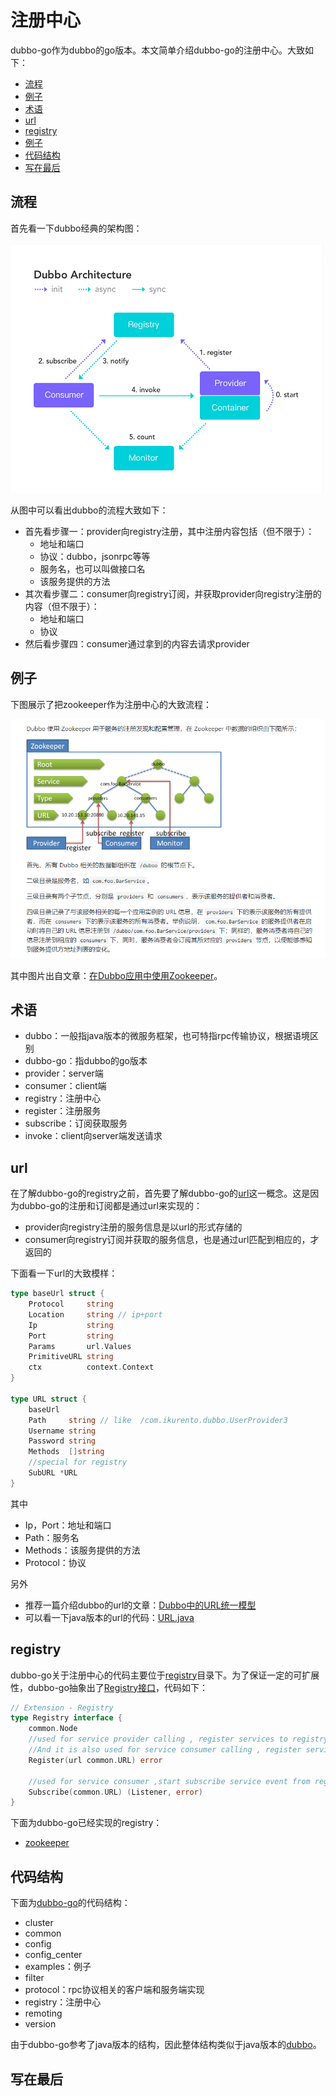 # 注册中心

dubbo-go作为dubbo的go版本。本文简单介绍dubbo-go的注册中心。大致如下：

- [流程](https://github.com/dubbo-x/registry#%E6%B5%81%E7%A8%8B)
- [例子](https://github.com/dubbo-x/registry#%E4%BE%8B%E5%AD%90)
- [术语](https://github.com/dubbo-x/registry#%E6%9C%AF%E8%AF%AD)
- [url](https://github.com/dubbo-x/registry#url)
- [registry](https://github.com/dubbo-x/registry#registry)
- [例子]()
- [代码结构](https://github.com/dubbo-x/registry#%E4%BB%A3%E7%A0%81%E7%BB%93%E6%9E%84)
- [写在最后](https://github.com/dubbo-x/registry#%E5%86%99%E5%9C%A8%E6%9C%80%E5%90%8E)

## 流程

首先看一下dubbo经典的架构图：

![dubbo_architecture](https://github.com/dubbo-x/registry/blob/master/img/dubbo_architecture.png)

从图中可以看出dubbo的流程大致如下：

- 首先看步骤一：provider向registry注册，其中注册内容包括（但不限于）：
  - 地址和端口
  - 协议：dubbo，jsonrpc等等
  - 服务名，也可以叫做接口名
  - 该服务提供的方法
- 其次看步骤二：consumer向registry订阅，并获取provider向registry注册的内容（但不限于）：
  - 地址和端口
  - 协议
- 然后看步骤四：consumer通过拿到的内容去请求provider

## 例子

下图展示了把zookeeper作为注册中心的大致流程：

![zookeeper](https://github.com/dubbo-x/registry/blob/master/img/zookeeper.png)

其中图片出自文章：[在Dubbo应用中使用Zookeeper](http://dubbo.apache.org/zh-cn/blog/dubbo-zk.html)。

## 术语

- dubbo：一般指java版本的微服务框架，也可特指rpc传输协议，根据语境区别
- dubbo-go：指dubbo的go版本
- provider：server端
- consumer：client端
- registry：注册中心
- register：注册服务
- subscribe：订阅获取服务
- invoke：client向server端发送请求

## url

在了解dubbo-go的registry之前，首先要了解dubbo-go的[url](https://github.com/apache/dubbo-go/blob/master/common/url.go)这一概念。这是因为dubbo-go的注册和订阅都是通过url来实现的：

- provider向registry注册的服务信息是以url的形式存储的
- consumer向registry订阅并获取的服务信息，也是通过url匹配到相应的，才返回的

下面看一下url的大致模样：

```go
type baseUrl struct {
	Protocol     string
	Location     string // ip+port
	Ip           string
	Port         string
	Params       url.Values
	PrimitiveURL string
	ctx          context.Context
}

type URL struct {
	baseUrl
	Path     string // like  /com.ikurento.dubbo.UserProvider3
	Username string
	Password string
	Methods  []string
	//special for registry
	SubURL *URL
}
```

其中

- Ip，Port：地址和端口
- Path：服务名
- Methods：该服务提供的方法
- Protocol：协议

另外

- 推荐一篇介绍dubbo的url的文章：[Dubbo中的URL统一模型](http://dubbo.apache.org/zh-cn/blog/introduction-to-dubbo-url.html)
- 可以看一下java版本的url的代码：[URL.java](https://github.com/apache/dubbo/blob/master/dubbo-common/src/main/java/org/apache/dubbo/common/URL.java)

## registry

dubbo-go关于注册中心的代码主要位于[registry](https://github.com/apache/dubbo-go/tree/master/registry)目录下。为了保证一定的可扩展性，dubbo-go抽象出了[Registry接口](https://github.com/apache/dubbo-go/blob/master/registry/registry.go)，代码如下：

```go
// Extension - Registry
type Registry interface {
	common.Node
	//used for service provider calling , register services to registry
	//And it is also used for service consumer calling , register services cared about ,for dubbo's admin monitoring.
	Register(url common.URL) error

	//used for service consumer ,start subscribe service event from registry
	Subscribe(common.URL) (Listener, error)
}
```

下面为dubbo-go已经实现的registry：

- [zookeeper](https://github.com/apache/dubbo-go/blob/master/registry/zookeeper/registry.go)

## 代码结构

下面为[dubbo-go](https://github.com/apache/dubbo-go)的代码结构：

- cluster
- common
- config
- config_center
- examples：例子
- filter
- protocol：rpc协议相关的客户端和服务端实现
- registry：注册中心
- remoting
- version

由于dubbo-go参考了java版本的结构，因此整体结构类似于java版本的[dubbo](https://github.com/apache/dubbo)。

## 写在最后
